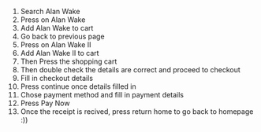 1. Search Alan Wake
2. Press on Alan Wake
3. Add Alan Wake to cart
4. Go back to previous page
5. Press on Alan Wake II
6. Add Alan Wake II to cart
7. Then Press the shopping cart
8. Then double check the details are correct and proceed to checkout
9. Fill in checkout details
10. Press continue once details filled in
11. Chose payment method and fill in payment details
12. Press Pay Now
13. Once the receipt is recived, press return home to go back to homepage :))
